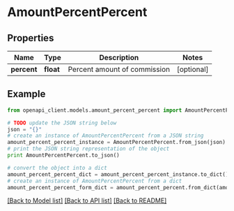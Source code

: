 # AmountPercentPercent


## Properties
Name | Type | Description | Notes
------------ | ------------- | ------------- | -------------
**percent** | **float** | Percent amount of commission | [optional] 

## Example

```python
from openapi_client.models.amount_percent_percent import AmountPercentPercent

# TODO update the JSON string below
json = "{}"
# create an instance of AmountPercentPercent from a JSON string
amount_percent_percent_instance = AmountPercentPercent.from_json(json)
# print the JSON string representation of the object
print AmountPercentPercent.to_json()

# convert the object into a dict
amount_percent_percent_dict = amount_percent_percent_instance.to_dict()
# create an instance of AmountPercentPercent from a dict
amount_percent_percent_form_dict = amount_percent_percent.from_dict(amount_percent_percent_dict)
```
[[Back to Model list]](../README.md#documentation-for-models) [[Back to API list]](../README.md#documentation-for-api-endpoints) [[Back to README]](../README.md)


